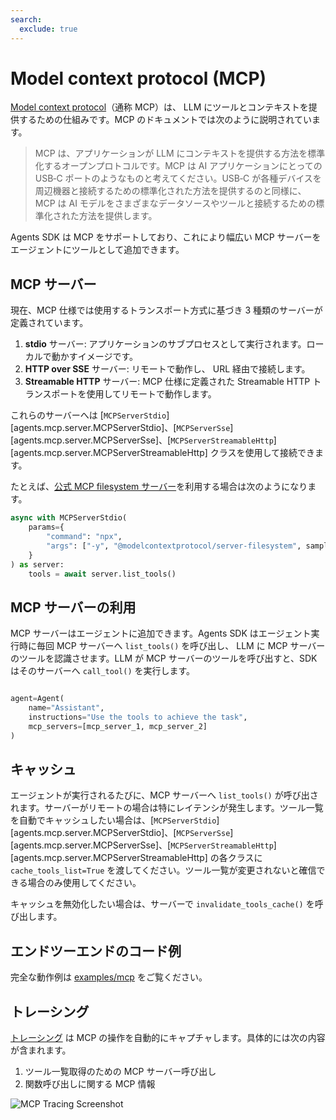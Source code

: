 ```yaml
---
search:
  exclude: true
---
```

# Model context protocol (MCP)

[Model context protocol](https://modelcontextprotocol.io/introduction)（通称 MCP）は、 LLM にツールとコンテキストを提供するための仕組みです。MCP のドキュメントでは次のように説明されています。

> MCP は、アプリケーションが LLM にコンテキストを提供する方法を標準化するオープンプロトコルです。MCP は AI アプリケーションにとっての USB‑C ポートのようなものと考えてください。USB‑C が各種デバイスを周辺機器と接続するための標準化された方法を提供するのと同様に、MCP は AI モデルをさまざまなデータソースやツールと接続するための標準化された方法を提供します。

Agents SDK は MCP をサポートしており、これにより幅広い MCP サーバーをエージェントにツールとして追加できます。

## MCP サーバー

現在、MCP 仕様では使用するトランスポート方式に基づき 3 種類のサーバーが定義されています。

1. **stdio** サーバー: アプリケーションのサブプロセスとして実行されます。ローカルで動かすイメージです。
2. **HTTP over SSE** サーバー: リモートで動作し、 URL 経由で接続します。
3. **Streamable HTTP** サーバー: MCP 仕様に定義された Streamable HTTP トランスポートを使用してリモートで動作します。

これらのサーバーへは [`MCPServerStdio`][agents.mcp.server.MCPServerStdio]、[`MCPServerSse`][agents.mcp.server.MCPServerSse]、[`MCPServerStreamableHttp`][agents.mcp.server.MCPServerStreamableHttp] クラスを使用して接続できます。

たとえば、[公式 MCP filesystem サーバー](https://www.npmjs.com/package/@modelcontextprotocol/server-filesystem)を利用する場合は次のようになります。

```python
async with MCPServerStdio(
    params={
        "command": "npx",
        "args": ["-y", "@modelcontextprotocol/server-filesystem", samples_dir],
    }
) as server:
    tools = await server.list_tools()
```

## MCP サーバーの利用

MCP サーバーはエージェントに追加できます。Agents SDK はエージェント実行時に毎回 MCP サーバーへ `list_tools()` を呼び出し、 LLM に MCP サーバーのツールを認識させます。LLM が MCP サーバーのツールを呼び出すと、SDK はそのサーバーへ `call_tool()` を実行します。

```python

agent=Agent(
    name="Assistant",
    instructions="Use the tools to achieve the task",
    mcp_servers=[mcp_server_1, mcp_server_2]
)
```

## キャッシュ

エージェントが実行されるたびに、MCP サーバーへ `list_tools()` が呼び出されます。サーバーがリモートの場合は特にレイテンシが発生します。ツール一覧を自動でキャッシュしたい場合は、[`MCPServerStdio`][agents.mcp.server.MCPServerStdio]、[`MCPServerSse`][agents.mcp.server.MCPServerSse]、[`MCPServerStreamableHttp`][agents.mcp.server.MCPServerStreamableHttp] の各クラスに `cache_tools_list=True` を渡してください。ツール一覧が変更されないと確信できる場合のみ使用してください。

キャッシュを無効化したい場合は、サーバーで `invalidate_tools_cache()` を呼び出します。

## エンドツーエンドのコード例

完全な動作例は [examples/mcp](https://github.com/openai/openai-agents-python/tree/main/examples/mcp) をご覧ください。

## トレーシング

[トレーシング](./tracing.md) は MCP の操作を自動的にキャプチャします。具体的には次の内容が含まれます。

1. ツール一覧取得のための MCP サーバー呼び出し  
2. 関数呼び出しに関する MCP 情報  

![MCP Tracing Screenshot](../assets/images/mcp-tracing.jpg)